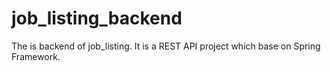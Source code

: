 # job_listing_backend
The is backend of job_listing. It is a REST API project which base on Spring Framework. 

